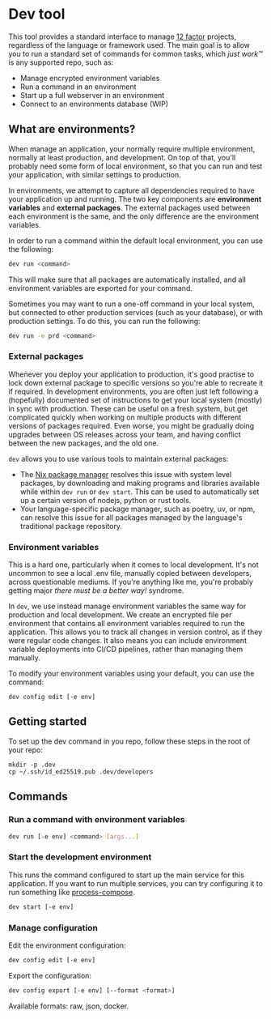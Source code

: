 # Dev tool #

This tool provides a standard interface to manage [12
factor](https://12factor.net/) projects, regardless of the language or
framework used. The main goal is to allow you to run a standard set of commands
for common tasks, which *just work:tm:* is any supported repo, such as:
- Manage encrypted environment variables
- Run a command in an environment
- Start up a full webserver in an environment
- Connect to an environments database (WIP)


## What are environments? ##

When manage an application, your normally require multiple environment,
normally at least production, and development. On top of that, you'll probably
need some form of local environment, so that you can run and test your
application, with similar settings to production.

In environments, we attempt to capture all dependencies required to have your
application up and running. The two key components are **environment
variables** and **external packages**. The external packages used between each
environment is the same, and the only difference are the environment variables.

In order to run a command within the default local environment, you can use the
following:
```bash
dev run <command>
```

This will make sure that all packages are automatically installed, and all
environment variables are exported for your command.

Sometimes you may want to run a one-off command in your local system, but connected
to other production services (such as your database), or with production settings. To do this,
you can run the following:
```bash
dev run -e prd <command>
```

### External packages ###

Whenever you deploy your application to production, it's good practise to lock
down external package to specific versions so you're able to recreate it if
required. In development environments, you are often just left following a
(hopefully) documented set of instructions to get your local system (mostly) in
sync with production. These can be useful on a fresh system, but get
complicated quickly when working on multiple products with different versions
of packages required. Even worse, you might be gradually doing upgrades between
OS releases across your team, and having conflict between the new packages, and
the old one.

`dev` allows you to use various tools to maintain external packages:
- The [Nix package manager](https://nixos.org/) resolves this issue with system
  level packages, by downloading and making programs and libraries available
  while within `dev run` or `dev start`. This can be used to automatically set
  up a certain version of nodejs, python or rust tools.
- Your language-specific package manager, such as poetry, uv, or npm, can
  resolve this issue for all packages managed by the language's traditional
  package repository.

### Environment variables ###

This is a hard one, particularly when it comes to local development. It's not
uncommon to see a local .env file, manually copied between developers, across
questionable mediums. If you're anything like me, you're probably getting major
*there must be a better way!* syndrome.

In `dev`, we use instead manage environment variables the same way for
production and local development. We create an encrypted file per environment
that contains all environment variables required to run the application. This
allows you to track all changes in version control, as if they were regular
code changes. It also means you can include environment variable deployments
into CI/CD pipelines, rather than managing them manually.

To modify your environment variables using your default, you can use the
command:
```
dev config edit [-e env]
```

## Getting started ##
To set up the dev command in you repo, follow these steps in the root of your repo:
```
mkdir -p .dev
cp ~/.ssh/id_ed25519.pub .dev/developers
```

## Commands ##

### Run a command with environment variables ###

```sh
dev run [-e env] <command> [args...]
```

### Start the development environment ###

This runs the command configured to start up the main service for this
application. If you want to run multiple services, you can try configuring it
to run something like
[process-compose](https://github.com/F1bonacc1/process-compose).


```sh
dev start [-e env]
```

### Manage configuration ###

Edit the environment configuration:

```sh
dev config edit [-e env]
```

Export the configuration:

```sh
dev config export [-e env] [--format <format>]
```

Available formats: raw, json, docker.
